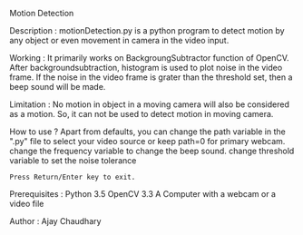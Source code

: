 Motion Detection



Description : 
	motionDetection.py is a python program to detect motion by any object or even movement in camera in the video input.

Working : 
	It primarily works on BackgroungSubtractor function of OpenCV. 
	After backgroundsubtraction, histogram is used to plot noise in the video frame.
	If the noise in the video frame is grater than the threshold set, then a beep sound will be made.
	
Limitation : 
	No motion in object in a moving camera will also be considered as a motion. So, it can not be used to detect motion in moving camera.

How to use ?
	Apart from defaults, you can
	change the path variable in the ".py" file to select your video source or keep path=0 for primary webcam.
	change the frequency variable to change the beep sound.
	change threshold variable to set the noise tolerance
	
	Press Return/Enter key to exit.
	

Prerequisites : 
	Python 3.5
	OpenCV 3.3
	A Computer with a webcam or a video file


Author : 
		Ajay Chaudhary

